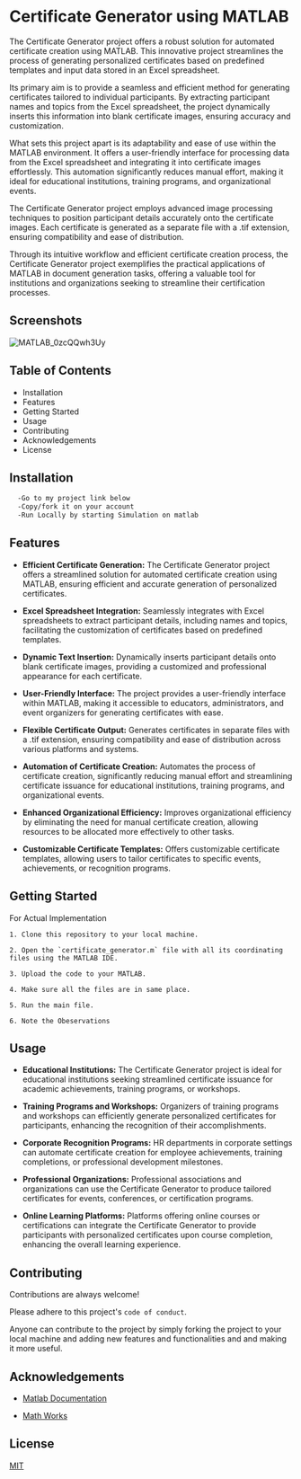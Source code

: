 
# Certificate Generator using MATLAB

The Certificate Generator project offers a robust solution for automated certificate creation using MATLAB. This innovative project streamlines the process of generating personalized certificates based on predefined templates and input data stored in an Excel spreadsheet.

Its primary aim is to provide a seamless and efficient method for generating certificates tailored to individual participants. By extracting participant names and topics from the Excel spreadsheet, the project dynamically inserts this information into blank certificate images, ensuring accuracy and customization.

What sets this project apart is its adaptability and ease of use within the MATLAB environment. It offers a user-friendly interface for processing data from the Excel spreadsheet and integrating it into certificate images effortlessly. This automation significantly reduces manual effort, making it ideal for educational institutions, training programs, and organizational events.

The Certificate Generator project employs advanced image processing techniques to position participant details accurately onto the certificate images. Each certificate is generated as a separate file with a .tif extension, ensuring compatibility and ease of distribution.

Through its intuitive workflow and efficient certificate creation process, the Certificate Generator project exemplifies the practical applications of MATLAB in document generation tasks, offering a valuable tool for institutions and organizations seeking to streamline their certification processes.

## Screenshots

![MATLAB_0zcQQwh3Uy](https://github.com/Shreerang01/Certificate-Generator-using-MATLAB/assets/113919844/b8ef58da-9fde-4d29-a7a6-b531cfcaee1a)

## Table of Contents

- Installation
- Features
- Getting Started
- Usage
- Contributing
- Acknowledgements
- License
## Installation

```bash
  -Go to my project link below
  -Copy/fork it on your account
  -Run Locally by starting Simulation on matlab
```
    
## Features

- **Efficient Certificate Generation:** The Certificate Generator project offers a streamlined solution for automated certificate creation using MATLAB, ensuring efficient and accurate generation of personalized certificates.

- **Excel Spreadsheet Integration:** Seamlessly integrates with Excel spreadsheets to extract participant details, including names and topics, facilitating the customization of certificates based on predefined templates.

- **Dynamic Text Insertion:** Dynamically inserts participant details onto blank certificate images, providing a customized and professional appearance for each certificate.

- **User-Friendly Interface:** The project provides a user-friendly interface within MATLAB, making it accessible to educators, administrators, and event organizers for generating certificates with ease.

- **Flexible Certificate Output:** Generates certificates in separate files with a .tif extension, ensuring compatibility and ease of distribution across various platforms and systems.

- **Automation of Certificate Creation:** Automates the process of certificate creation, significantly reducing manual effort and streamlining certificate issuance for educational institutions, training programs, and organizational events.

- **Enhanced Organizational Efficiency:** Improves organizational efficiency by eliminating the need for manual certificate creation, allowing resources to be allocated more effectively to other tasks.

- **Customizable Certificate Templates:** Offers customizable certificate templates, allowing users to tailor certificates to specific events, achievements, or recognition programs.


## Getting Started

For Actual Implementation

    1. Clone this repository to your local machine.

    2. Open the `certificate_generator.m` file with all its coordinating files using the MATLAB IDE.

    3. Upload the code to your MATLAB.

    4. Make sure all the files are in same place.

    5. Run the main file.

    6. Note the Obeservations
## Usage

- **Educational Institutions:** The Certificate Generator project is ideal for educational institutions seeking streamlined certificate issuance for academic achievements, training programs, or workshops.

- **Training Programs and Workshops:** Organizers of training programs and workshops can efficiently generate personalized certificates for participants, enhancing the recognition of their accomplishments.

- **Corporate Recognition Programs:** HR departments in corporate settings can automate certificate creation for employee achievements, training completions, or professional development milestones.

- **Professional Organizations:** Professional associations and organizations can use the Certificate Generator to produce tailored certificates for events, conferences, or certification programs.

- **Online Learning Platforms:** Platforms offering online courses or certifications can integrate the Certificate Generator to provide participants with personalized certificates upon course completion, enhancing the overall learning experience.
## Contributing

Contributions are always welcome!

Please adhere to this project's `code of conduct`.

Anyone can contribute to the project by simply forking the project to your local machine and adding new features and functionalities and and making it more useful.

## Acknowledgements

 - [Matlab Documentation](https://in.mathworks.com/help/matlab/)

- [Math Works](https://in.mathworks.com/company/newsletters/articles/generating-custom-reports-with-matlab-report-generator.html)

## License

[MIT](https://choosealicense.com/licenses/mit/)

